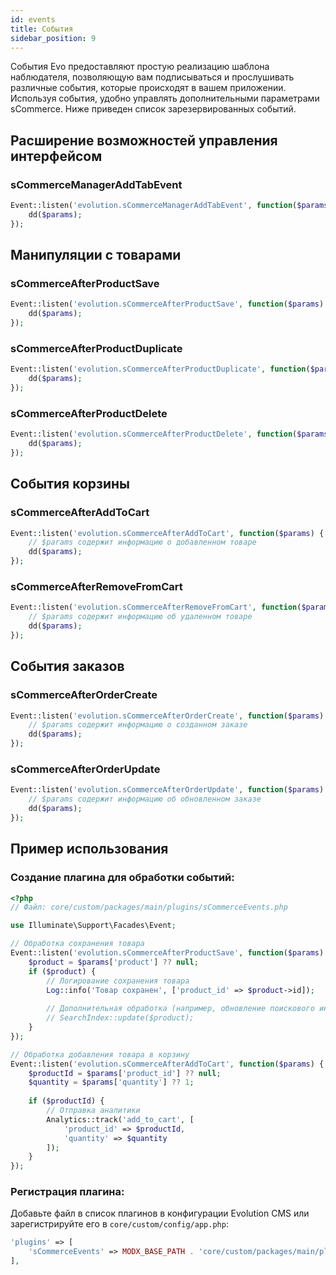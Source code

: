 ```yaml
---
id: events
title: События
sidebar_position: 9
---
```


События Evo предоставляют простую реализацию шаблона наблюдателя, позволяющую вам подписываться и прослушивать
различные события, которые происходят в вашем приложении. Используя события, удобно управлять
дополнительными параметрами sCommerce. Ниже приведен список зарезервированных событий.

## Расширение возможностей управления интерфейсом

### sCommerceManagerAddTabEvent

```php
Event::listen('evolution.sCommerceManagerAddTabEvent', function($params) {
    dd($params);
});
```

## Манипуляции с товарами

### sCommerceAfterProductSave

```php
Event::listen('evolution.sCommerceAfterProductSave', function($params) {
    dd($params);
});
```

### sCommerceAfterProductDuplicate

```php
Event::listen('evolution.sCommerceAfterProductDuplicate', function($params) {
    dd($params);
});
```

### sCommerceAfterProductDelete

```php
Event::listen('evolution.sCommerceAfterProductDelete', function($params) {
    dd($params);
});
```

## События корзины

### sCommerceAfterAddToCart

```php
Event::listen('evolution.sCommerceAfterAddToCart', function($params) {
    // $params содержит информацию о добавленном товаре
    dd($params);
});
```

### sCommerceAfterRemoveFromCart

```php
Event::listen('evolution.sCommerceAfterRemoveFromCart', function($params) {
    // $params содержит информацию об удаленном товаре
    dd($params);
});
```

## События заказов

### sCommerceAfterOrderCreate

```php
Event::listen('evolution.sCommerceAfterOrderCreate', function($params) {
    // $params содержит информацию о созданном заказе
    dd($params);
});
```

### sCommerceAfterOrderUpdate

```php
Event::listen('evolution.sCommerceAfterOrderUpdate', function($params) {
    // $params содержит информацию об обновленном заказе
    dd($params);
});
```

## Пример использования

### Создание плагина для обработки событий:

```php
<?php
// Файл: core/custom/packages/main/plugins/sCommerceEvents.php

use Illuminate\Support\Facades\Event;

// Обработка сохранения товара
Event::listen('evolution.sCommerceAfterProductSave', function($params) {
    $product = $params['product'] ?? null;
    if ($product) {
        // Логирование сохранения товара
        Log::info('Товар сохранен', ['product_id' => $product->id]);
        
        // Дополнительная обработка (например, обновление поискового индекса)
        // SearchIndex::update($product);
    }
});

// Обработка добавления товара в корзину
Event::listen('evolution.sCommerceAfterAddToCart', function($params) {
    $productId = $params['product_id'] ?? null;
    $quantity = $params['quantity'] ?? 1;
    
    if ($productId) {
        // Отправка аналитики
        Analytics::track('add_to_cart', [
            'product_id' => $productId,
            'quantity' => $quantity
        ]);
    }
});
```

### Регистрация плагина:

Добавьте файл в список плагинов в конфигурации Evolution CMS или зарегистрируйте его в `core/custom/config/app.php`:

```php
'plugins' => [
    'sCommerceEvents' => MODX_BASE_PATH . 'core/custom/packages/main/plugins/sCommerceEvents.php',
],
```

